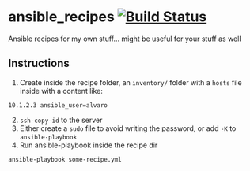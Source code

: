 # ansible_recipes [![Build Status](https://travis-ci.org/fede2cr/ansible_recipes.svg?branch=master)](https://travis-ci.org/fede2cr/ansible_recipes)
Ansible recipes for my own stuff... might be useful for your stuff as well

## Instructions
1. Create inside the recipe folder, an ```inventory/``` folder with a ```hosts``` file inside with a content like:

```
10.1.2.3 ansible_user=alvaro
```
2. ```ssh-copy-id``` to the server
3. Either create a ```sudo``` file to avoid writing the password, or add ```-K``` to ```ansible-playbook```
4. Run ansible-playbook inside the recipe dir
```
ansible-playbook some-recipe.yml
```
